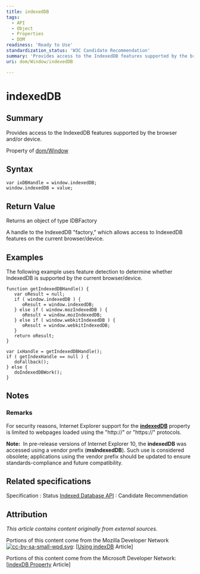 ```yaml
---
title: indexedDB
tags:
  - API
  - Object
  - Properties
  - DOM
readiness: 'Ready to Use'
standardization_status: 'W3C Candidate Recommendation'
summary: 'Provides access to the IndexedDB features supported by the browser and/or device.'
uri: dom/Window/indexedDB

---
```

# indexedDB

## Summary

Provides access to the IndexedDB features supported by the browser and/or device.

<span data-meta="applies_to" data-type="key">Property of <span data-type="value">[dom/Window](/dom/Window)</span></span>

## Syntax

``` {.js}
var ixDBHandle = window.indexedDB;
window.indexedDB = value;
```

## Return Value

<span data-meta="return" data-type="key">Returns an object of type <span data-type="value">IDBFactory</span></span>

A handle to the IndexedDB "factory," which allows access to IndexedDB features on the current browser/device.

## Examples

The following example uses feature detection to determine whether IndexedDB is supported by the current browser/device.

``` {.js}
function getIndexedDBHandle() {
   var oResult = null;
   if ( window.indexedDB ) {
      oResult = window.indexedDB;
   } else if ( window.mozIndexedDB ) {
      oResult = window.mozIndexedDB;
   } else if ( window.webkitIndexedDB ) {
      oResult = window.webkitIndexedDB;
   }
   return oResult;
}

var ixHandle = getIndexedDBHandle();
if ( getIndexHandle == null ) {
   doFallback();
} else {
   doIndexedDBWork();
}
```

## Notes

### Remarks

For security reasons, Internet Explorer support for the [**indexedDB**](/apis/indexeddb/IDBFactory) property is limited to webpages loaded using the "http://" or "https://" protocols.

**Note:**  In pre-release versions of Internet Explorer 10, the **indexedDB** was accessed using a vendor prefix (**msIndexedDB**). Such use is considered obsolete; applications using the vendor prefix should be updated to ensure standards-compliance and future compatibility.

## Related specifications

Specification
:   Status
[Indexed Database API](http://www.w3.org/TR/IndexedDB/)
:   Candidate Recommendation

## Attribution

*This article contains content originally from external sources.*

Portions of this content come from the Mozilla Developer Network [![cc-by-sa-small-wpd.svg](/assets/thumb/8/8c/cc-by-sa-small-wpd.svg/120px-cc-by-sa-small-wpd.svg.png)](http://creativecommons.org/licenses/by-sa/3.0/us/): [[Using indexDB](https://developer.mozilla.org/en-US/docs/Web/API/IndexedDB_API/Using_IndexedDB) Article]

Portions of this content come from the Microsoft Developer Network: [[indexDB Property](http://msdn.microsoft.com/en-us/library/ie/hh772512(v=vs.85).aspx) Article]

